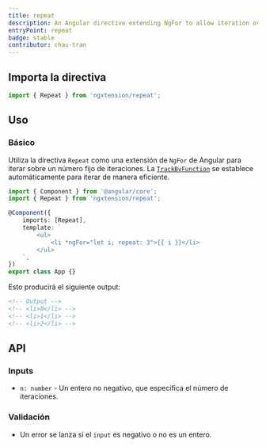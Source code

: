 ```yaml
---
title: repeat
description: An Angular directive extending NgFor to allow iteration over a fixed number of iterations.
entryPoint: repeat
badge: stable
contributor: chau-tran
---
```


## Importa la directiva

```ts
import { Repeat } from 'ngxtension/repeat';
```

## Uso

### Básico

Utiliza la directiva `Repeat` como una extensión de `NgFor` de Angular para iterar sobre un número fijo de iteraciones. La [`TrackByFunction`](https://angular.io/api/core/TrackByFunction) se establece automáticamente para iterar de manera eficiente.

```ts
import { Component } from '@angular/core';
import { Repeat } from 'ngxtension/repeat';

@Component({
	imports: [Repeat],
	template: `
		<ul>
			<li *ngFor="let i; repeat: 3">{{ i }}</li>
		</ul>
	`,
})
export class App {}
```

Esto producirá el siguiente output:

```html
<!-- Output -->
<!-- <li>0</li> -->
<!-- <li>1</li> -->
<!-- <li>2</li> -->
```

## API

### Inputs

- `n: number` - Un entero no negativo, que especifica el número de iteraciones.

### Validación

- Un error se lanza si el `input` es negativo o no es un entero.
